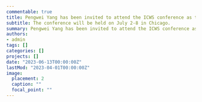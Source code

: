 ```yaml
---
commentable: true
title: Pengwei Yang has been invited to attend the ICWS conference as the Session Chair.
subtitle: The conference will be held on July 2-8 in Chicago.
summary: Pengwei Yang has been invited to attend the ICWS conference as the Session Chair.
authors:
- admin
tags: []
categories: []
projects: []
date: "2023-06-13T00:00:00Z"
lastMod: "2023-04-01T00:00:00Z"
image:
  placement: 2
  caption: ""
  focal_point: ""
---
```


